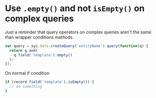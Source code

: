 # Use `.empty()` and not `isEmpty()` on complex queries

Just a reminder that query operators on complex queries aren't the same
than wrapper conditions methods.

```js
var query = sys.data.createQuery('entityName').query(function(q) {
  return q.and(
    q.field('template').empty()
  );
});
```

On normal if condition

```js
if (record.field('template').isEmpty()) {
  // do something
}
```
